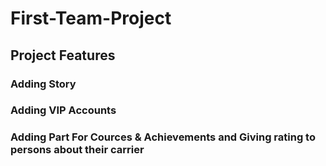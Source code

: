 # First-Team-Project

## Project Features
### Adding Story
### Adding VIP Accounts
### Adding Part For Cources & Achievements and Giving rating to persons about their carrier

